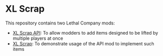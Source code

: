 # XL Scrap

This repository contains two Lethal Company mods:
- [XL Scrap API](./Api/README.md): To allow modders to add items designed to be lifted by multiple players at once
- [XL Scrap](./Scrap/README.md): To demonstrate usage of the API mod to implement such items